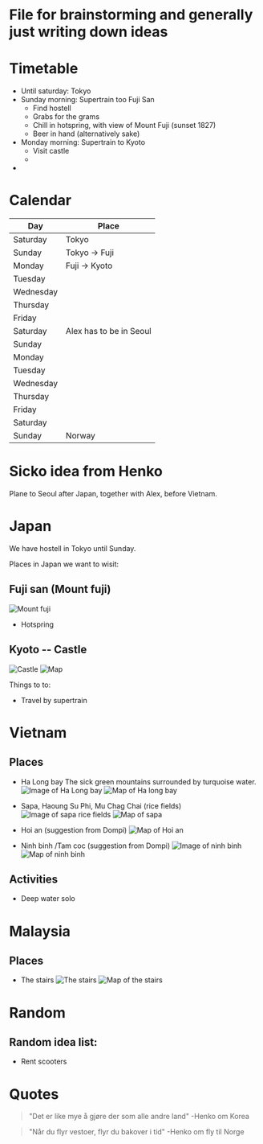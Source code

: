 # File for brainstorming and generally just writing down ideas
# Timetable

* Until saturday: Tokyo
* Sunday morning: Supertrain too Fuji San
    + Find hostell
    + Grabs for the grams
    + Chill in hotspring, with view of Mount Fuji (sunset 1827)
    + Beer in hand (alternatively sake)
* Monday morning: Supertrain to Kyoto
    + Visit castle
    + 
* 

# Calendar

Day | Place
----|--------
Saturday| Tokyo
Sunday| Tokyo -> Fuji
Monday| Fuji -> Kyoto
Tuesday|
Wednesday|
Thursday|
Friday|
Saturday| Alex has to be in Seoul
Sunday|
Monday|
Tuesday|
Wednesday|
Thursday|
Friday|
Saturday|
Sunday| Norway

# Sicko idea from Henko
Plane to Seoul after Japan, together with Alex, before Vietnam.

# Japan
We have hostell in Tokyo until Sunday.

Places in Japan we want to wisit:

## Fuji san (Mount fuji)
![Mount fuji](https://d36tnp772eyphs.cloudfront.net/blogs/1/2018/08/Mount-Fuji.jpg)

* Hotspring


## Kyoto -- Castle
![Castle](https://cdn.thecrazytourist.com/wp-content/uploads/2018/05/ccimage-shutterstock_776730046.jpg)
![Map](./images/TokyoKyoto.png)

Things to to:

* Travel by supertrain

# Vietnam
## Places 
- Ha Long bay
The sick green mountains surrounded by turquoise water.
![Image of Ha Long bay](http://static.asiawebdirect.com/m/bangkok/portals/vietnam/shared/teasersL/ha-long-bay/ha-long-bay-tours/ha-long-bay-multiday-tours/teaserMultiLarge/imageHilight/teaser.jpeg.jpg)
![Map of Ha long bay](./images/HaLongBay_map.png)

- Sapa, Haoung Su Phi, Mu Chag Chai (rice fields)
![Image of sapa rice fields](https://www.vietnamguide.fr/wp-content/uploads/2010/12/sapa.jpg)
![Map of sapa](./images/Sapa_map.png)

- Hoi an (suggestion from Dompi)
![Map of Hoi an](./images/HoiAn_map.png)

- Ninh binh /Tam coc (suggestion from Dompi)
![Image of ninh binh](./images/NinhBinh.jpg)
![Map of ninh binh](./images/NinhBinh_map.png)


## Activities
 - Deep water solo

# Malaysia
## Places 
- The stairs
![The stairs](./images/the_stairs.jpg)
![Map of the stairs](./images/stairs_map.png)

# Random
## Random idea list:
 - Rent scooters


# Quotes
> "Det er like mye å gjøre der som alle andre land" 
> -Henko om Korea

> "Når du flyr vestoer, flyr du bakover i tid"
> -Henko om fly til Norge
